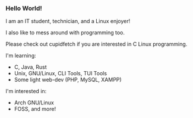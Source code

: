 ### Hello World!

I am an IT student, technician, and a Linux enjoyer! 

I also like to mess around with programming too. 

Please check out cupidfetch if you are interested in C Linux programming.

I'm learning: 
* C, Java, Rust
* Unix, GNU/Linux, CLI Tools, TUI Tools
* Some light web-dev (PHP, MySQL, XAMPP)

I'm interested in:
* Arch GNU/Linux
* FOSS, and more!

<!--
**frankischilling/frankischilling** is a ✨ _special_ ✨ repository because its `README.md` (this file) appears on your GitHub profile.

Here are some ideas to get you started:

- 🔭 I’m currently working on ...
- 🌱 I’m currently learning ...
- 👯 I’m looking to collaborate on ...
- 🤔 I’m looking for help with ...
- 💬 Ask me about ...
- 📫 How to reach me: ...
- 😄 Pronouns: ...
- ⚡ Fun fact: ...
-->
